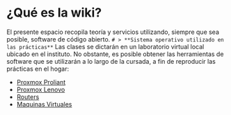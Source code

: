 <!-- TITLE: Inicio -->
<!-- SUBTITLE: Bienvenidos a la wiki del ITEL -->

# ¿Qué es la wiki?
El presente espacio recopila teoría y servicios utilizando, siempre que sea posible, software de código abierto.
`# > **Sistema operativo utilizado en las prácticas**`
Las clases se dictarán en un laboratorio virtual local ubicado en el instituto. No obstante, es posible obtener las herramientas de software que se utilizarán a lo largo de la cursada, a fin de reproducir las prácticas en el hogar:
* [Proxmox Proliant](https://192.168.0.100:8006)
* [Proxmox Lenovo](https://192.168.0.111:8006)
* [Routers](routers)
* [Maquinas Virtuales](maquinas)
